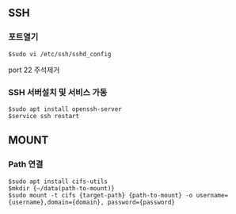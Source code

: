 ## SSH

### 포트열기
```
$sudo vi /etc/ssh/sshd_config
```
port 22 주석제거

### SSH 서버설치 및 서비스 가동
```
$sudo apt install openssh-server
$service ssh restart
```

## MOUNT
### Path 연결
```
$sudo apt install cifs-utils
$mkdir {~/data(path-to-mount)}
$sudo mount -t cifs {target-path} {path-to-mount} -o username={username},domain={domain}, password={password}
```
